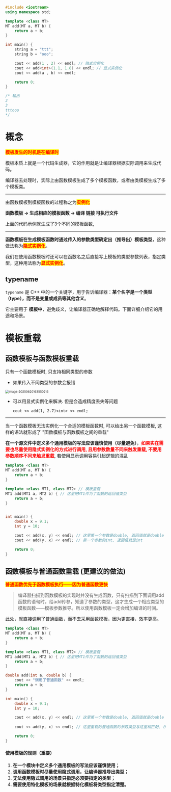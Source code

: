 ```c++
#include <iostream>
using namespace std;

template <class MT>
MT add(MT a, MT b) {
	return a + b;
}

int main() {
	string a = "ttt";
	string b = "ooo";

	cout << add(1 , 2) << endl; // 隐式实例化
	cout << add<int>(1.1, 1.8) << endl; // 显式实例化
	cout << add(a , b) << endl;

	return 0;
}

/* 输出
3
3
tttooo
*/
```

# 概念

<span style=color:red;background:yellow>**模板发生的时机是在编译时**</span>

模板本质上就是一个代码生成器，它的作用就是让编译器根据实际调用来生成代码。

编译器去处理时，实际上由函数模板生成了多个模板函数，或者由类模板生成了多个模板类。

-----


 由函数模板到模板函数的过程称之为<span style=color:red;background:yellow>**实例化**</span>

 **函数模板 -> 生成相应的模板函数 -> 编译 链接 可执行文件**

上面的代码示例就生成了3个不同的模板函数,

------

**函数模板在生成模板函数时通过传入的参数类型确定出（推导出）模板类型**，这种做法称为<span style=color:red;background:yellow>**隐式实例化**</span>。

我们在使用函数模板时还可以在函数名之后直接写上模板的类型参数列表，指定类型，这种用法称为<span style=color:red;background:yellow>**显式实例化**</span>。



## typename

`typename` 是 C++ 中的一个关键字，用于告诉编译器：**某个名字是一个类型（type），而不是变量或成员等其他含义**。

它主要用于 **模板中**，避免歧义，让编译器正确地解释代码。下面详细介绍它的用途和场景。



# 模板重载

## 函数模板与函数模板重载

只有一个函数模板时, 只支持相同类型的参数

- 如果传入不同类型的参数会报错

<img src="D:\MarkDown\Picture\image-20250620163550215.png" alt="image-20250620163550215" style="zoom:67%;" />



- 可以用显式实例化来解决. 但是会造成精度丢失等问题

    `cout << add(1, 2.7)<int> << endl;`

----------

当一个函数模板无法实例化一个合适的模板函数时, 可以给出另一个函数模板, 这样的语法就形成了 "函数模板与函数模板之间的重载"

**在一个源文件中定义多个通用模板的写法应该谨慎使用（尽量避免）**，<font color=red>**如果实在需要也尽量使用隐式实例化的方式进行调用, 且用参数数量不同来触发重载, 不要用参数顺序不同来触发重载**</font>, 若使用显示调用容易引起逻辑的混乱

```c++
template <class MT>
MT add(MT a, MT b) {
	return a + b;
}

template <class MT1, class MT2> // 模板重载
MT1 add(MT1 a, MT2 b) { // 这里把MT1作为了函数的返回值类型
	return a + b;
}


int main() {
	double x = 9.1;
	int y = 10;

	cout << add(x, y) << endl; // 这里第一个参数是double, 返回值就是double
	cout << add(y, x) << endl; // 第一个参数的int, 返回值就是int

	return 0;
}
```







## 函数模板与普通函数重载 (更建议的做法)

<span style=color:red;background:yellow>**普通函数优先于函数模板执行——因为普通函数更快**</span>

> 编译器扫描到函数模板的实现时并没有生成函数，只有扫描到下面调用add函数的语句时，给add传参，知道了参数的类型，这才生成一个相应类型的模板函数——模板参数推导。所以使用函数模板一定会增加编译的时间。

此处，就直接调用了普通函数，而不去采用函数模板，因为更直接，效率更高。

```c++
template <class MT>
MT add(MT a, MT b) {
	return a + b;
}

template <class MT1, class MT2> // 模板重载
MT1 add(MT1 a, MT2 b) { // 这里把MT1作为了函数的返回值类型
	return a + b;
}

double add(int a, double b) {
	cout << "调用了普通函数" << endl;
	return a + b;
}

int main() {
	double x = 9.1;
	int y = 10;

	cout << add(x, y) << endl; // 这里第一个参数是double, 返回值就是double
	
	cout << add(y, x) << endl; // 这里重载的普通函数的参数类型与这里相匹配, 所以调用的是重载的普通函数

	return 0;
}
```



#### 使用模板的规则（重要）

1. **在一个模块中定义多个通用模板的写法应该谨慎使用；**
2. **调用函数模板时尽量使用隐式调用，让编译器推导出类型；**
3. **无法使用隐式调用的场景只指定必须要指定的类型；**
4. **需要使用特化模板的场景就根据特化模板将类型指定清楚。**
